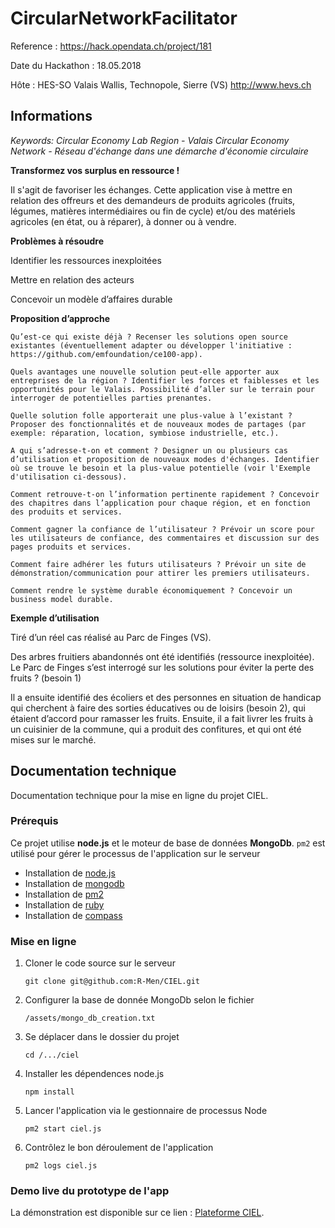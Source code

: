 # CircularNetworkFacilitator
Reference : https://hack.opendata.ch/project/181</p>
Date du Hackathon : 18.05.2018</p>
Hôte : HES-SO Valais Wallis, Technopole, Sierre (VS) http://www.hevs.ch

## Informations

<i>Keywords: Circular Economy Lab Region - Valais Circular Economy Network - Réseau d'échange dans une démarche d'économie circulaire </i>


<b>Transformez vos surplus en ressource ! </b>

Il s'agit de favoriser les échanges. Cette application vise à mettre en relation des offreurs et des demandeurs de produits agricoles (fruits, légumes, matières intermédiaires ou fin de cycle) et/ou des matériels agricoles (en état, ou à réparer), à donner ou à vendre.

<b>Problèmes à résoudre</b> </p>
    Identifier les ressources inexploitées</p>
    Mettre en relation des acteurs </p>
    Concevoir un modèle d’affaires durable</p>

<b>Proposition d’approche</b>

    Qu’est-ce qui existe déjà ? Recenser les solutions open source existantes (éventuellement adapter ou développer l'initiative : https://github.com/emfoundation/ce100-app).

    Quels avantages une nouvelle solution peut-elle apporter aux entreprises de la région ? Identifier les forces et faiblesses et les opportunités pour le Valais. Possibilité d’aller sur le terrain pour interroger de potentielles parties prenantes.

    Quelle solution folle apporterait une plus-value à l’existant ?
    Proposer des fonctionnalités et de nouveaux modes de partages (par exemple: réparation, location, symbiose industrielle, etc.).

    A qui s’adresse-t-on et comment ? Designer un ou plusieurs cas d’utilisation et proposition de nouveaux modes d'échanges. Identifier où se trouve le besoin et la plus-value potentielle (voir l'Exemple d'utilisation ci-dessous).

    Comment retrouve-t-on l’information pertinente rapidement ? Concevoir des chapitres dans l’application pour chaque région, et en fonction des produits et services.

    Comment gagner la confiance de l’utilisateur ? Prévoir un score pour les utilisateurs de confiance, des commentaires et discussion sur des pages produits et services.

    Comment faire adhérer les futurs utilisateurs ? Prévoir un site de démonstration/communication pour attirer les premiers utilisateurs.

    Comment rendre le système durable économiquement ? Concevoir un business model durable.

<b>Exemple d’utilisation</b>

Tiré d’un réel cas réalisé au Parc de Finges (VS).

Des arbres fruitiers abandonnés ont été identifiés (ressource inexploitée). Le Parc de Finges s’est interrogé sur les solutions pour éviter la perte des fruits ? (besoin 1)

Il a ensuite identifié des écoliers et des personnes en situation de handicap qui cherchent à faire des sorties éducatives ou de loisirs (besoin 2), qui étaient d’accord pour ramasser les fruits. Ensuite, il a fait livrer les fruits à un cuisinier de la commune, qui a produit des confitures, et qui ont été mises sur le marché.


## Documentation technique

Documentation technique pour la mise en ligne du projet CIEL.

### Prérequis

Ce projet utilise **node.js** et le moteur de base de données **MongoDb**.
`pm2` est utilisé pour gérer le processus de l'application sur le serveur

- Installation de [node.js](https://nodejs.org/en/download/package-manager/)
- Installation de [mongodb](https://docs.mongodb.com/manual/installation/)
- Installation de [pm2](http://pm2.keymetrics.io/)
- Installation de [ruby](https://www.ruby-lang.org/fr/)
- Installation de [compass](http://www.rubycompass.com/)

### Mise en ligne

1. Cloner le code source sur le serveur
    ```
    git clone git@github.com:R-Men/CIEL.git
    ```

1. Configurer la base de donnée MongoDb selon le fichier
    ```
    /assets/mongo_db_creation.txt
    ```

1. Se déplacer dans le dossier du projet
    ```
    cd /.../ciel
    ```

1. Installer les dépendences node.js
    ```
    npm install
    ```

1. Lancer l'application via le gestionnaire de processus Node
    ```
    pm2 start ciel.js
    ```

1. Contrôlez le bon déroulement de l'application
    ```
    pm2 logs ciel.js
    ```

### Demo live du prototype de l'app

La démonstration est disponible sur ce lien : [Plateforme CIEL](http://ciel.r-men.ch).

